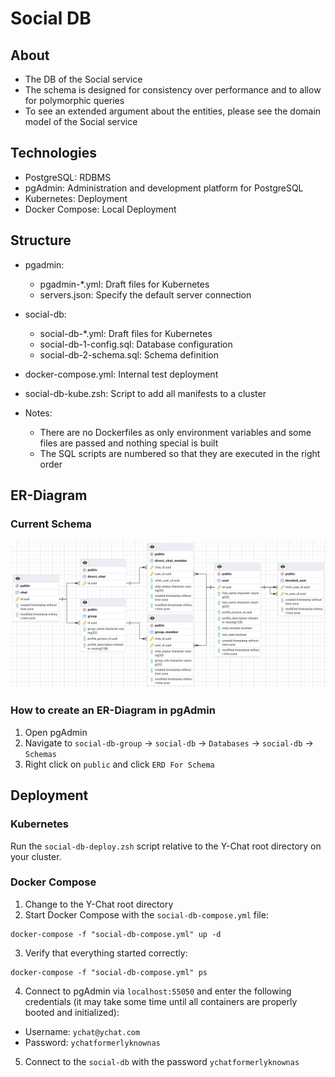 # Social DB
## About
- The DB of the Social service
- The schema is designed for consistency over performance and to allow for polymorphic queries
- To see an extended argument about the entities, please see the domain model of the Social service

## Technologies
- PostgreSQL: RDBMS
- pgAdmin: Administration and development platform for PostgreSQL
- Kubernetes: Deployment
- Docker Compose: Local Deployment

## Structure
- pgadmin:
  - pgadmin-*.yml: Draft files for Kubernetes
  - servers.json: Specify the default server connection
- social-db:
  - social-db-*.yml: Draft files for Kubernetes
  - social-db-1-config.sql: Database configuration
  - social-db-2-schema.sql: Schema definition
- docker-compose.yml: Internal test deployment
- social-db-kube.zsh: Script to add all manifests to a cluster

- Notes:
  - There are no Dockerfiles as only environment variables and some files are passed and nothing
    special is built
  - The SQL scripts are numbered so that they are executed in the right order

## ER-Diagram
### Current Schema
![Social DB ERD](social-db-erd.png)
### How to create an ER-Diagram in pgAdmin
1. Open pgAdmin
2. Navigate to `social-db-group` -> `social-db` -> `Databases` -> `social-db` -> `Schemas`
3. Right click on `public` and click `ERD For Schema`

## Deployment
### Kubernetes
Run the `social-db-deploy.zsh` script relative to the Y-Chat root directory on your cluster.

### Docker Compose
1. Change to the Y-Chat root directory
2. Start Docker Compose with the `social-db-compose.yml` file:
```shell
docker-compose -f "social-db-compose.yml" up -d
```
3. Verify that everything started correctly:
```shell
docker-compose -f "social-db-compose.yml" ps
```
4. Connect to pgAdmin via `localhost:55050` and enter the following credentials (it may take some
   time until all containers are properly booted and initialized):
- Username: `ychat@ychat.com`
- Password: `ychatformerlyknownas`
5. Connect to the `social-db` with the password `ychatformerlyknownas`